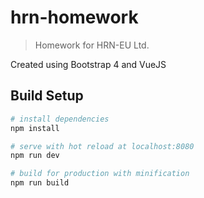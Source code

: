 # hrn-homework

> Homework for HRN-EU Ltd.

Created using Bootstrap 4 and VueJS

## Build Setup

``` bash
# install dependencies
npm install

# serve with hot reload at localhost:8080
npm run dev

# build for production with minification
npm run build
```

